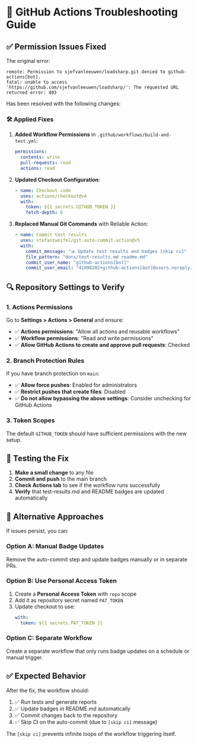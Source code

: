 # 🔧 GitHub Actions Troubleshooting Guide

## ✅ Permission Issues Fixed

The original error:
```
remote: Permission to sjefvanleeuwen/loadsharp.git denied to github-actions[bot].
fatal: unable to access 'https://github.com/sjefvanleeuwen/loadsharp/': The requested URL returned error: 403
```

Has been resolved with the following changes:

### 🛠️ Applied Fixes

1. **Added Workflow Permissions** in `.github/workflows/build-and-test.yml`:
   ```yaml
   permissions:
     contents: write
     pull-requests: read
     actions: read
   ```

2. **Updated Checkout Configuration**:
   ```yaml
   - name: Checkout code
     uses: actions/checkout@v4
     with:
       token: ${{ secrets.GITHUB_TOKEN }}
       fetch-depth: 0
   ```

3. **Replaced Manual Git Commands** with Reliable Action:
   ```yaml
   - name: Commit test results
     uses: stefanzweifel/git-auto-commit-action@v5
     with:
       commit_message: "📊 Update test results and badges [skip ci]"
       file_pattern: "docs/test-results.md readme.md"
       commit_user_name: "github-actions[bot]"
       commit_user_email: "41898282+github-actions[bot]@users.noreply.github.com"
   ```

## 🔍 Repository Settings to Verify

### 1. Actions Permissions
Go to **Settings > Actions > General** and ensure:
- ✅ **Actions permissions**: "Allow all actions and reusable workflows"
- ✅ **Workflow permissions**: "Read and write permissions" 
- ✅ **Allow GitHub Actions to create and approve pull requests**: Checked

### 2. Branch Protection Rules
If you have branch protection on `main`:
- ✅ **Allow force pushes**: Enabled for administrators
- ✅ **Restrict pushes that create files**: Disabled
- ✅ **Do not allow bypassing the above settings**: Consider unchecking for GitHub Actions

### 3. Token Scopes
The default `GITHUB_TOKEN` should have sufficient permissions with the new setup.

## 🧪 Testing the Fix

1. **Make a small change** to any file
2. **Commit and push** to the main branch
3. **Check Actions tab** to see if the workflow runs successfully
4. **Verify** that test-results.md and README badges are updated automatically

## 🚨 Alternative Approaches

If issues persist, you can:

### Option A: Manual Badge Updates
Remove the auto-commit step and update badges manually or in separate PRs.

### Option B: Use Personal Access Token
1. Create a **Personal Access Token** with `repo` scope
2. Add it as repository secret named `PAT_TOKEN`  
3. Update checkout to use:
   ```yaml
   with:
     token: ${{ secrets.PAT_TOKEN }}
   ```

### Option C: Separate Workflow
Create a separate workflow that only runs badge updates on a schedule or manual trigger.

## ✅ Expected Behavior

After the fix, the workflow should:
1. ✅ Run tests and generate reports
2. ✅ Update badges in README.md automatically
3. ✅ Commit changes back to the repository
4. ✅ Skip CI on the auto-commit (due to `[skip ci]` message)

The `[skip ci]` prevents infinite loops of the workflow triggering itself.
